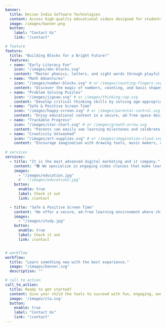 ```yaml
---
banner:
  title: Deccan India Software Technologies
  content: Access high-quality educational videos designed for students like you. Watch, learn, and review at your own pace, on any device. Learning has never been more flexible.
  image: /images/banner.png
  button:
    label: "Contact Us"
    link: "/contact"

# feature
feature:
  title: "Building Blocks for a Bright Future!"
  features:
  - name: "Early Literacy Fun"
    icon: "/images/abc-blocks.svg"
    content: "Master phonics, letters, and sight words through playful activities and delightful stories."
  - name: "Math Adventures"
    icon: "/images/number-blocks.svg" # or /images/counting-fingers.svg
    content: "Discover the magic of numbers, counting, and basic shapes with exciting challenges and games."
  - name: "Problem Solving Puzzles"
    icon: "/images/jigsaw.svg" # or /images/thinking-cap.svg
    content: "Develop critical thinking skills by solving age-appropriate puzzles and brain teasers."
  - name: "Safe & Positive Screen Time"
    icon: "/images/happy-screen.svg" # or /images/parental-control.svg
    content: "Enjoy educational content in a secure, ad-free space designed to be beneficial and fun."
  - name: "Trackable Progress"
    icon: "/images/star-chart.svg" # or /images/growth-arrow.svg
    content: "Parents can easily see learning milestones and celebrate their child's achievements."
  - name: "Creativity Unleashed"
    icon: "/images/art-supplies.svg" # or /images/imagination-cloud.svg
    content: "Encourage imagination with drawing tools, music makers, and open-ended creative activities."
    
# services
services:
  - title: "It is the most advanced digital marketing and it company."
    content: "📚 We specialize in engaging video classes that make learning fun, interactive, and accessible for every student. Whether it's building strong foundations or preparing for competitive exams, our expert educators are here to guide your child every step of the way."
    images:
      - "/images/education.jpg"
      # - "/images/education2.jpg"
    button:
      enable: true
      label: Check it out
      link: /contact

  - title: "Safe & Positive Screen Time"
    content: "We offer a secure, ad-free learning environment where children can enjoy educational content without distractions. Our platform is designed to make screen time meaningful by combining fun, interactive lessons with age-appropriate material that supports academic growth. Every video is carefully curated to engage young minds while ensuring parents can feel confident about what their children are watching. With us, screen time becomes a positive experience that encourages curiosity, builds confidence, and helps shape a brighter future."
    images: 
      - "/images/study.jpg"
    button:
      enable: true
      label: Check it out
      link: /contact


# workflow
workflow: 
  title: "Learn something new with the best experience."
  image: "/images/banner.svg"
  description: ""

# call_to_action
call_to_action:
  title: Ready to get started?
  content: Give your child the tools to succeed with fun, engaging, and effective video-based learning. Our expert-designed lessons make complex concepts easy to understand and enjoyable to learn. Whether you're starting a new subject or building stronger foundations, our platform is here to support every step of the educational journey. Start today and see the difference personalized, high-quality learning can make.
  image: '/images/cta.svg'
  button:
    enable: true
    label: "Contact Us"
    link: "/contact"
---
```

